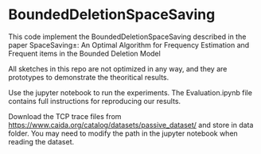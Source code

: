 # BoundedDeletionSpaceSaving

This code implement the BoundedDeletionSpaceSaving described in the paper SpaceSaving±: An Optimal Algorithm for Frequency Estimation and Frequent items in the Bounded Deletion Model

All sketches in this repo are not optimized in any way, and they are prototypes to demonstrate the theoritical results.

Use the jupyter notebook to run the experiments. 
The Evaluation.ipynb file contains full instructions for reproducing our results.

Download the TCP trace files from https://www.caida.org/catalog/datasets/passive_dataset/ and store in data folder. You may need to modify the path in the jupyter notebook when reading the dataset.
